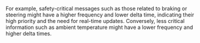 For example, safety-critical messages such as those related to braking or steering might have a higher frequency and lower delta time, indicating their high priority and the need for real-time updates. Conversely, less critical information such as ambient temperature might have a lower frequency and higher delta times.